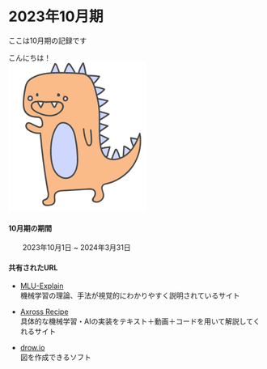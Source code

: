 # 2023年10月期

ここは10月期の記録です

こんにちは！<br>
![image](./image_2024_02_29T13_00_00_059Z.png)<br>


#### 10月期の期間<br>
&ensp;&ensp;&ensp;&ensp;2023年10月1日 ~ 2024年3月31日

#### 共有されたURL
- [MLU-Explain](https://mlu-explain.github.io/)<br>機械学習の理論、手法が視覚的にわかりやすく説明されているサイト<br>

- [Axross Recipe](https://axross-recipe.com/recipes)<br>具体的な機械学習・AIの実装をテキスト＋動画＋コードを用いて解説してくれるサイト

- [drow.io](https://app.diagrams.net/)<br>図を作成できるソフト 